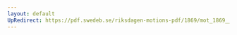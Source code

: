 ```yaml
---
layout: default
UpRedirect: https://pdf.swedeb.se/riksdagen-motions-pdf/1869/mot_1869__ak__00090/mot_1869__ak__00090_002.pdf
---
```

